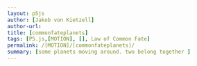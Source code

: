 ```yaml
---  
layout: p5js
author: [Jakob von Kietzell]
author-url: 
title: [commonfateplanets]
tags: [P5.js,[MOTION], [], Law of Common Fate]
permalink: /[MOTION]/[commonfateplanets]/
summary: [some planets moving around. two belong together ]
---  
```

